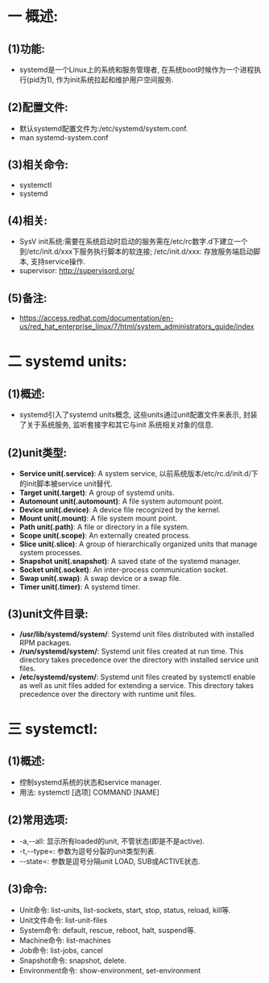 # 一 概述:
## (1)功能:
- systemd是一个Linux上的系统和服务管理者, 在系统boot时候作为一个进程执行(pid为1), 作为init系统拉起和维护用户空间服务.

## (2)配置文件:
- 默认systemd配置文件为:/etc/systemd/system.conf.
- man systemd-system.conf

## (3)相关命令:
- systemctl
- systemd

## (4)相关:
- SysV init系统:需要在系统启动时启动的服务需在/etc/rc数字.d下建立一个到/etc/init.d/xxx下服务执行脚本的软连接; /etc/init.d/xxx: 存放服务端启动脚本, 支持service操作.
- supervisor: http://supervisord.org/

## (5)备注:
- https://access.redhat.com/documentation/en-us/red_hat_enterprise_linux/7/html/system_administrators_guide/index

# 二 systemd units:
## (1)概述:
- systemd引入了systemd units概念, 这些units通过unit配置文件来表示, 封装了关于系统服务, 监听套接字和其它与init 系统相关对象的信息.

## (2)unit类型:
- **Service unit(.service)**: A system service, 以前系统版本/etc/rc.d/init.d/下的init脚本被service unit替代.
- **Target unit(.target)**: A group of systemd units.
- **Automount unit(.automount)**: A file system automount point.
- **Device unit(.device)**: A device file recognized by the kernel.
- **Mount unit(.mount)**: A file system mount point.
- **Path unit(.path)**: A file or directory in a file system.
- **Scope unit(.scope)**: An externally created process.
- **Slice unit(.slice)**: A group of hierarchically organized units that manage system processes.
- **Snapshot unit(.snapshot)**: A saved state of the systemd manager.
- **Socket unit(.socket)**: An inter-process communication socket.
- **Swap unit(.swap)**: A swap device or a swap file.
- **Timer unit(.timer)**: A systemd timer.

## (3)unit文件目录:
- **/usr/lib/systemd/system/**: Systemd unit files distributed with installed RPM packages.
- **/run/systemd/system/**: Systemd unit files created at run time. This directory takes precedence over the directory with installed service unit files.
- **/etc/systemd/system/**: Systemd unit files created by systemctl enable as well as unit files added for extending a service. This directory takes precedence over the directory with runtime unit files.

# 三 systemctl:
## (1)概述:
- 控制systemd系统的状态和service manager.
- 用法: systemctl [选项] COMMAND [NAME]

## (2)常用选项:
- -a,--all: 显示所有loaded的unit, 不管状态(即是不是active).
- -t,--type=: 参数为逗号分裂的unit类型列表.
- --state=: 参数是逗号分隔unit LOAD, SUB或ACTIVE状态.

## (3)命令:
- Unit命令: list-units, list-sockets, start, stop, status, reload, kill等.
- Unit文件命令: list-unit-files
- System命令: default, rescue, reboot, halt, suspend等.
- Machine命令: list-machines
- Job命令: list-jobs, cancel
- Snapshot命令: snapshot, delete.
- Environment命令: show-environment, set-environment